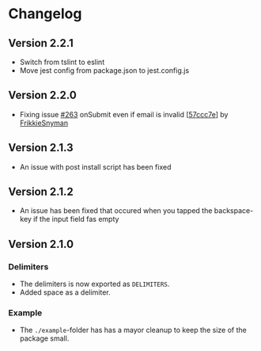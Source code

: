 # Changelog

## Version 2.2.1
- Switch from tslint to eslint
- Move jest config from package.json to jest.config.js

## Version 2.2.0
- Fixing issue [#263](https://github.com/arelstone/react-native-email-chip/issues/263)  onSubmit even if email is invalid [[57ccc7e](https://github.com/arelstone/react-native-email-chip/commit/57ccc7eaacc53ef1aa9cb2bf8dde1ade7515e2f2)] by [FrikkieSnyman](https://github.com/FrikkieSnyman) 

## Version 2.1.3
- An issue with post install script has been fixed

## Version 2.1.2
- An issue has been fixed that occured when you tapped the backspace-key if the input field fas empty

## Version 2.1.0

### Delimiters
- The delimiters is now exported as `DELIMITERS`.
- Added space as a delimiter.

### Example
- The `./example`-folder has has a mayor cleanup to keep the size of the package small.

